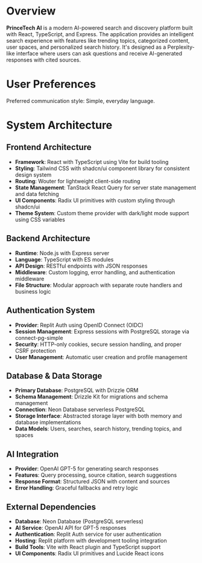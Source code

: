# Overview

**PrinceTech AI** is a modern AI-powered search and discovery platform built with React, TypeScript, and Express. The application provides an intelligent search experience with features like trending topics, categorized content, user spaces, and personalized search history. It's designed as a Perplexity-like interface where users can ask questions and receive AI-generated responses with cited sources.

# User Preferences

Preferred communication style: Simple, everyday language.

# System Architecture

## Frontend Architecture
- **Framework**: React with TypeScript using Vite for build tooling
- **Styling**: Tailwind CSS with shadcn/ui component library for consistent design system
- **Routing**: Wouter for lightweight client-side routing
- **State Management**: TanStack React Query for server state management and data fetching
- **UI Components**: Radix UI primitives with custom styling through shadcn/ui
- **Theme System**: Custom theme provider with dark/light mode support using CSS variables

## Backend Architecture
- **Runtime**: Node.js with Express server
- **Language**: TypeScript with ES modules
- **API Design**: RESTful endpoints with JSON responses
- **Middleware**: Custom logging, error handling, and authentication middleware
- **File Structure**: Modular approach with separate route handlers and business logic

## Authentication System
- **Provider**: Replit Auth using OpenID Connect (OIDC)
- **Session Management**: Express sessions with PostgreSQL storage via connect-pg-simple
- **Security**: HTTP-only cookies, secure session handling, and proper CSRF protection
- **User Management**: Automatic user creation and profile management

## Database & Data Storage
- **Primary Database**: PostgreSQL with Drizzle ORM
- **Schema Management**: Drizzle Kit for migrations and schema management
- **Connection**: Neon Database serverless PostgreSQL
- **Storage Interface**: Abstracted storage layer with both memory and database implementations
- **Data Models**: Users, searches, search history, trending topics, and spaces

## AI Integration
- **Provider**: OpenAI GPT-5 for generating search responses
- **Features**: Query processing, source citation, search suggestions
- **Response Format**: Structured JSON with content and sources
- **Error Handling**: Graceful fallbacks and retry logic

## External Dependencies

- **Database**: Neon Database (PostgreSQL serverless)
- **AI Service**: OpenAI API for GPT-5 responses
- **Authentication**: Replit Auth service for user authentication
- **Hosting**: Replit platform with development tooling integration
- **Build Tools**: Vite with React plugin and TypeScript support
- **UI Components**: Radix UI primitives and Lucide React icons